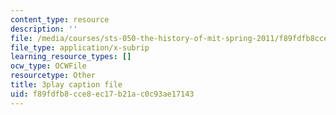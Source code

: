 ```yaml
---
content_type: resource
description: ''
file: /media/courses/sts-050-the-history-of-mit-spring-2011/f89fdfb8cce8ec17b21ac0c93ae17143_hwQ8RThpXZ4.srt
file_type: application/x-subrip
learning_resource_types: []
ocw_type: OCWFile
resourcetype: Other
title: 3play caption file
uid: f89fdfb8-cce8-ec17-b21a-c0c93ae17143
---
```


